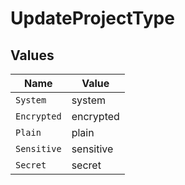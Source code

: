 # UpdateProjectType


## Values

| Name        | Value       |
| ----------- | ----------- |
| `System`    | system      |
| `Encrypted` | encrypted   |
| `Plain`     | plain       |
| `Sensitive` | sensitive   |
| `Secret`    | secret      |